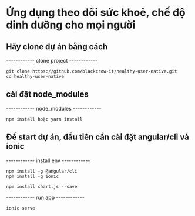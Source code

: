 # Ứng dụng theo dõi sức khoẻ, chế độ dinh dưỡng cho mọi người

## Hãy clone dự án bằng cách
------------ clone project   ------------

	git clone https://github.com/blackcrow-it/healthy-user-native.git
	cd healthy-user-native
## cài đặt node_modules
------------ node_modules   ------------

	npm install hoặc yarn install

## Để start dự án, đầu tiên cần cài đặt angular/cli và ionic
------------ install env   ------------

	npm install -g @angular/cli
    npm install -g ionic

	npm install chart.js --save

------------ run app   ------------

	ionic serve
